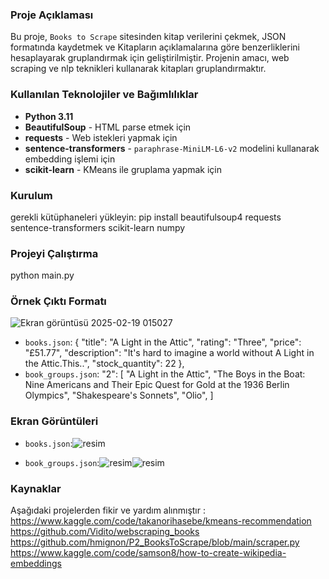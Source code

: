 ### Proje Açıklaması
Bu proje, `Books to Scrape` sitesinden kitap verilerini çekmek, JSON formatında kaydetmek ve Kitapların açıklamalarına göre benzerliklerini hesaplayarak gruplandırmak için geliştirilmiştir. Projenin amacı, web scraping ve nlp teknikleri kullanarak kitapları gruplandırmaktır.

### Kullanılan Teknolojiler ve Bağımlılıklar
- **Python 3.11**
- **BeautifulSoup** - HTML parse etmek için
- **requests** - Web istekleri yapmak için
- **sentence-transformers** - `paraphrase-MiniLM-L6-v2` modelini kullanarak embedding işlemi için
- **scikit-learn** - KMeans ile gruplama yapmak için

### Kurulum

gerekli kütüphaneleri yükleyin:
pip install beautifulsoup4 requests sentence-transformers scikit-learn numpy


### Projeyi Çalıştırma

python main.py


### Örnek Çıktı Formatı
![Ekran görüntüsü 2025-02-19 015027](https://github.com/user-attachments/assets/d7f5650e-7c0c-4863-b642-10e34b24a271)
- `books.json`:
    {
        "title": "A Light in the Attic",
        "rating": "Three",
        "price": "£51.77",
        "description": "It's hard to imagine a world without A Light in the Attic.This..",
        "stock_quantity": 22
    },
- `book_groups.json`:
"2": [
        "A Light in the Attic",
        "The Boys in the Boat: Nine Americans and Their Epic Quest for Gold at the 1936 Berlin Olympics",
        "Shakespeare's Sonnets",
        "Olio",
     ]

### Ekran Görüntüleri
- `books.json`:![resim](https://github.com/user-attachments/assets/f0946cbf-607b-4563-8994-9a9b259d0b66)

- `book_groups.json`:![resim](https://github.com/user-attachments/assets/fe45df33-82dc-49bf-a4f0-3085d3b04a7a)![resim](https://github.com/user-attachments/assets/3518178d-daed-4796-abd3-3ca7fccd996c)



### Kaynaklar
Aşağıdaki projelerden fikir ve yardım alınmıştır :
https://www.kaggle.com/code/takanorihasebe/kmeans-recommendation
https://github.com/Vidito/webscraping_books
https://github.com/hmignon/P2_BooksToScrape/blob/main/scraper.py
https://www.kaggle.com/code/samson8/how-to-create-wikipedia-embeddings
